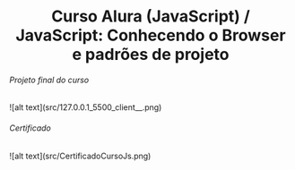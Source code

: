<h1 align="center"> Curso Alura (JavaScript) / JavaScript: Conhecendo o Browser e padrões de projeto  </h1>


<h6>Projeto final do curso</h6>
![alt text](src/127.0.0.1_5500_client__.png)

<h6>Certificado</h6>
![alt text](src/CertificadoCursoJs.png)